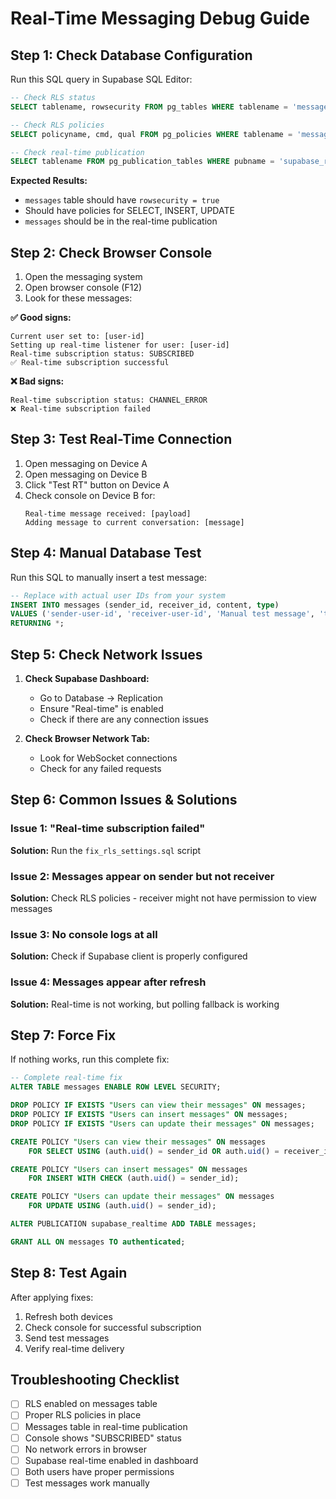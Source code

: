 # Real-Time Messaging Debug Guide

## Step 1: Check Database Configuration

Run this SQL query in Supabase SQL Editor:

```sql
-- Check RLS status
SELECT tablename, rowsecurity FROM pg_tables WHERE tablename = 'messages';

-- Check RLS policies
SELECT policyname, cmd, qual FROM pg_policies WHERE tablename = 'messages';

-- Check real-time publication
SELECT tablename FROM pg_publication_tables WHERE pubname = 'supabase_realtime';
```

**Expected Results:**
- `messages` table should have `rowsecurity = true`
- Should have policies for SELECT, INSERT, UPDATE
- `messages` should be in the real-time publication

## Step 2: Check Browser Console

1. Open the messaging system
2. Open browser console (F12)
3. Look for these messages:

**✅ Good signs:**
```
Current user set to: [user-id]
Setting up real-time listener for user: [user-id]
Real-time subscription status: SUBSCRIBED
✅ Real-time subscription successful
```

**❌ Bad signs:**
```
Real-time subscription status: CHANNEL_ERROR
❌ Real-time subscription failed
```

## Step 3: Test Real-Time Connection

1. Open messaging on Device A
2. Open messaging on Device B
3. Click "Test RT" button on Device A
4. Check console on Device B for:
   ```
   Real-time message received: [payload]
   Adding message to current conversation: [message]
   ```

## Step 4: Manual Database Test

Run this SQL to manually insert a test message:

```sql
-- Replace with actual user IDs from your system
INSERT INTO messages (sender_id, receiver_id, content, type) 
VALUES ('sender-user-id', 'receiver-user-id', 'Manual test message', 'text')
RETURNING *;
```

## Step 5: Check Network Issues

1. **Check Supabase Dashboard:**
   - Go to Database → Replication
   - Ensure "Real-time" is enabled
   - Check if there are any connection issues

2. **Check Browser Network Tab:**
   - Look for WebSocket connections
   - Check for any failed requests

## Step 6: Common Issues & Solutions

### Issue 1: "Real-time subscription failed"
**Solution:** Run the `fix_rls_settings.sql` script

### Issue 2: Messages appear on sender but not receiver
**Solution:** Check RLS policies - receiver might not have permission to view messages

### Issue 3: No console logs at all
**Solution:** Check if Supabase client is properly configured

### Issue 4: Messages appear after refresh
**Solution:** Real-time is not working, but polling fallback is working

## Step 7: Force Fix

If nothing works, run this complete fix:

```sql
-- Complete real-time fix
ALTER TABLE messages ENABLE ROW LEVEL SECURITY;

DROP POLICY IF EXISTS "Users can view their messages" ON messages;
DROP POLICY IF EXISTS "Users can insert messages" ON messages;
DROP POLICY IF EXISTS "Users can update their messages" ON messages;

CREATE POLICY "Users can view their messages" ON messages
    FOR SELECT USING (auth.uid() = sender_id OR auth.uid() = receiver_id);

CREATE POLICY "Users can insert messages" ON messages
    FOR INSERT WITH CHECK (auth.uid() = sender_id);

CREATE POLICY "Users can update their messages" ON messages
    FOR UPDATE USING (auth.uid() = sender_id);

ALTER PUBLICATION supabase_realtime ADD TABLE messages;

GRANT ALL ON messages TO authenticated;
```

## Step 8: Test Again

After applying fixes:
1. Refresh both devices
2. Check console for successful subscription
3. Send test messages
4. Verify real-time delivery

## Troubleshooting Checklist

- [ ] RLS enabled on messages table
- [ ] Proper RLS policies in place
- [ ] Messages table in real-time publication
- [ ] Console shows "SUBSCRIBED" status
- [ ] No network errors in browser
- [ ] Supabase real-time enabled in dashboard
- [ ] Both users have proper permissions
- [ ] Test messages work manually 